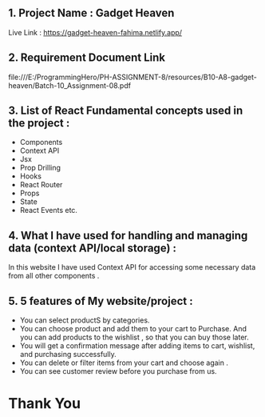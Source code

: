 ## 1. Project Name : Gadget Heaven
Live Link : https://gadget-heaven-fahima.netlify.app/


## 2. Requirement Document Link
file:///E:/ProgrammingHero/PH-ASSIGNMENT-8/resources/B10-A8-gadget-heaven/Batch-10_Assignment-08.pdf


## 3. List of React Fundamental concepts used in the project :
 - Components
 - Context API
 - Jsx
 - Prop Drilling 
 - Hooks
 - React Router
 - Props
 - State
 - React Events etc.

 ## 4. What I have used for handling and managing data (context API/local storage) :
In this website I have used Context API for accessing some necessary data from all other components .


## 5. 5 features of My website/project :
 - You can select productS by categories.
 - You can choose product and add them to your cart to Purchase. And you can add products to the wishlist , so that you can buy those later.
 - You will get a confirmation message after adding items to cart, wishlist, and purchasing successfully.  
 - You can delete or filter items from your cart and choose again .
 - You can see customer review before you purchase from us.
 

#
# Thank You
